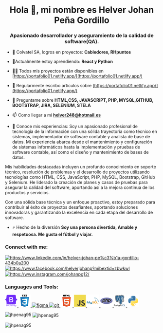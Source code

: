<h1 align="center">Hola 👋, mi nombre es Helver Johan Peña Gordillo</h1>
<h3 align="center">Apasionado desarrollador y aseguramiento de la calidad de software(QA).</h3>

- 🔭 Colvatel SA, logros en proyectos: **Cabledores, RHpuntos**

- 🌱Actualmente estoy aprendiendo: **React y Python**

- 👨‍💻 Todos mis proyectos están disponibles en [https://portafolio01.netlify.app/](https://portafolio01.netlify.app/)

- 📝 Regularmente escribo artículos sobre [https://portafolio01.netlify.app/](https://portafolio01.netlify.app/)

- 💬 Preguntame sobre **HTML,CSS, JAVASCRIPT, PHP, MYSQL,GITHUB, BOOTSTRAP, JIRA, SELENIUM, STELA**

- 📫 Como llegar a mi **helver248@hotmail.es**

- 📄 Conoce mis experiencias:
Soy un apasionado profesional de tecnología de la información con una sólida trayectoria como técnico en sistemas, implementador de software contable y analista de base de datos. Mi experiencia abarca desde el mantenimiento y configuración de sistemas informáticos hasta la implementación y pruebas de software contable, así como el diseño y mantenimiento de bases de datos.

Mis habilidades destacadas incluyen un profundo conocimiento en soporte técnico, resolución de problemas y el desarrollo de proyectos utilizando tecnologías como HTML, CSS, JavaScript, PHP, MySQL, Bootstrap, GitHub y Selenium. He liderado la creación de planes y casos de pruebas para asegurar la calidad del software, aportando así a la mejora continua de los productos y servicios.

Con una sólida base técnica y un enfoque proactivo, estoy preparado para contribuir al éxito de proyectos desafiantes, aportando soluciones innovadoras y garantizando la excelencia en cada etapa del desarrollo de software.

- ⚡ Hecho de la diversión **Soy una persona divertida, Amable y respetuosa. Me gusta el fútbol y viajar.**

<h3 align="left">Connect with me:</h3>
<p align="left">
<a href="https://linkedin.com/in/https://www.linkedin.com/in/helver-johan-pe%c3%b1a-gordillo-434b0a200" target="blank"><img align="center" src="https://raw.githubusercontent.com/rahuldkjain/github-profile-readme-generator/master/src/images/icons/Social/linked-in-alt.svg" alt="https://www.linkedin.com/in/helver-johan-pe%c3%b1a-gordillo-434b0a200" height="30" width="40" /></a>
<a href="https://fb.com/https://www.facebook.com/helverjohanp?mibextid=zbwkwl" target="blank"><img align="center" src="https://raw.githubusercontent.com/rahuldkjain/github-profile-readme-generator/master/src/images/icons/Social/facebook.svg" alt="https://www.facebook.com/helverjohanp?mibextid=zbwkwl" height="30" width="40" /></a>
<a href="https://instagram.com/https://www.instagram.com/johanpg12/" target="blank"><img align="center" src="https://raw.githubusercontent.com/rahuldkjain/github-profile-readme-generator/master/src/images/icons/Social/instagram.svg" alt="https://www.instagram.com/johanpg12/" height="30" width="40" /></a>
</p>

<h3 align="left">Languages and Tools:</h3>
<p align="left"> <a href="https://getbootstrap.com" target="_blank" rel="noreferrer"> <img src="https://raw.githubusercontent.com/devicons/devicon/master/icons/bootstrap/bootstrap-plain-wordmark.svg" alt="bootstrap" width="40" height="40"/> </a> <a href="https://www.w3schools.com/css/" target="_blank" rel="noreferrer"> <img src="https://raw.githubusercontent.com/devicons/devicon/master/icons/css3/css3-original-wordmark.svg" alt="css3" width="40" height="40"/> </a> <a href="https://www.figma.com/" target="_blank" rel="noreferrer"> <img src="https://www.vectorlogo.zone/logos/figma/figma-icon.svg" alt="figma" width="40" height="40"/> </a> <a href="https://git-scm.com/" target="_blank" rel="noreferrer"> <img src="https://www.vectorlogo.zone/logos/git-scm/git-scm-icon.svg" alt="git" width="40" height="40"/> </a> <a href="https://www.w3.org/html/" target="_blank" rel="noreferrer"> <img src="https://raw.githubusercontent.com/devicons/devicon/master/icons/html5/html5-original-wordmark.svg" alt="html5" width="40" height="40"/> </a> <a href="https://developer.mozilla.org/en-US/docs/Web/JavaScript" target="_blank" rel="noreferrer"> <img src="https://raw.githubusercontent.com/devicons/devicon/master/icons/javascript/javascript-original.svg" alt="javascript" width="40" height="40"/> </a> <a href="https://www.mysql.com/" target="_blank" rel="noreferrer"> <img src="https://raw.githubusercontent.com/devicons/devicon/master/icons/mysql/mysql-original-wordmark.svg" alt="mysql" width="40" height="40"/> </a> <a href="https://www.php.net" target="_blank" rel="noreferrer"> <img src="https://raw.githubusercontent.com/devicons/devicon/master/icons/php/php-original.svg" alt="php" width="40" height="40"/> </a> <a href="https://www.postgresql.org" target="_blank" rel="noreferrer"> <img src="https://raw.githubusercontent.com/devicons/devicon/master/icons/postgresql/postgresql-original-wordmark.svg" alt="postgresql" width="40" height="40"/> </a> <a href="https://www.python.org" target="_blank" rel="noreferrer"> <img src="https://raw.githubusercontent.com/devicons/devicon/master/icons/python/python-original.svg" alt="python" width="40" height="40"/> </a> </p>

<p><img align="left" src="https://github-readme-stats.vercel.app/api/top-langs?username=jhpenag95&show_icons=true&locale=en&layout=compact" alt="jhpenag95" /></p>

<p>&nbsp;<img align="center" src="https://github-readme-stats.vercel.app/api?username=jhpenag95&show_icons=true&locale=en" alt="jhpenag95" /></p>

<p><img align="center" src="https://github-readme-streak-stats.herokuapp.com/?user=jhpenag95&" alt="jhpenag95" /></p>
